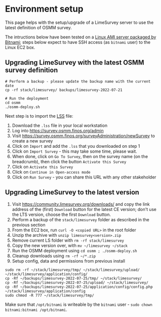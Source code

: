 # Environment setup

This page helps with the setup/upgrade of a LimeSurvey server to use the latest definition of OSMM survey.

The intructions below have been tested on a [Linux AMI server packaged by Bitnami](https://bitnami.com/stack/limesurvey/cloud/aws/amis); steps below expect to have SSH access (as `bitnami` user) to the Linux EC2 box.

## Upgrading LimeSurvey with the latest OSMM survey definition
```
# Perform a backup - please update the backup name with the current date
cp -rf stack/limesurvey/ backups/limesurvey-2022-07-21

# Run the deployment
cd osmm
./osmm-deploy.sh
```

Next step is to import the [LSS](data/osmm-survey-structure.lss) file:
1. Download the `.lss` file in your local workstation
2. Log into https://survey.osmm.finos.org/admin
3. Visit https://survey.osmm.finos.org/surveyAdministration/newSurvey to create a new survey
4. Click on `Import` and add the `.lss` that you downloaded on step 1
5. Click on `Import Survey` - this may take some time, please wait.
6. When done, click on `Go To Survey`, then on the survey name (on the breadcrumb), then click the button `Activate this Survey`
7. Click on `Activate this Survey`
8. Click on `Continue in Open-access mode`
9. Click on `Run Survey` - you can share this URL with any other stakeholder

## Upgrading LimeSurvey to the latest version
1. Visit https://community.limesurvey.org/downloads/ and copy the link address of the (first) `Download` button for the latest CE version; don't use the LTS version, choose the first `Download` button.
2. Perform a backup of the `stack/limesurvey` folder as described in the previous section
3. From the EC2 box, run `curl -O <copied URL>` in the root folder
4. Unzip the archive with `unzip limesurvey<version>.zip`
5. Remove current LS folder with `rm -rf stack/limesurvey`
6. Copy the new version over, with `mv ~/limesurvey ~/stack`
7. Run the OSMM deployment using `cd osmm ; ./osmm-deploy.sh`
8. Cleanup downloads using `rm -rf ~/*.zip`
9. Setup config, data and permissions from previous install
```
sudo rm -rf ~/stack/limesurvey/tmp/ ~/stack/limesurvey/upload/ ~/stack/limesurvey/application/config/
cp -Rf ~/backups/limesurvey-2022-07-25/tmp/ ~/stack/limesurvey/
cp -Rf ~/backups/limesurvey-2022-07-25/upload/ ~/stack/limesurvey/
cp -Rf ~/backups/limesurvey-2022-07-25/application/config/config.php ~/stack/limesurvey/application/config
sudo chmod -R 777 ~/stack/limesurvey/tmp/
```

Make sure that `/opt/bitnami` is writeable by the `bitnami` user - `sudo chown bitnami:bitnami /opt/bitnami`.
